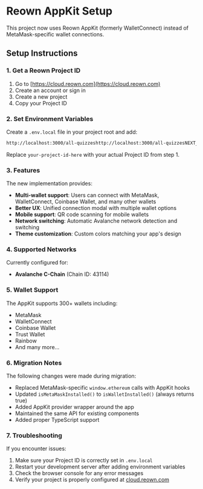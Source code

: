 # Reown AppKit Setup

This project now uses Reown AppKit (formerly WalletConnect) instead of MetaMask-specific wallet connections.

## Setup Instructions

### 1. Get a Reown Project ID

1. Go to [https://cloud.reown.com](https://cloud.reown.com)
2. Create an account or sign in
3. Create a new project
4. Copy your Project ID

### 2. Set Environment Variables

Create a `.env.local` file in your project root and add:

```bash
http://localhost:3000/all-quizzeshttp://localhost:3000/all-quizzesNEXT_PUBLIC_PROJECT_ID=your-project-id-here
```

Replace `your-project-id-here` with your actual Project ID from step 1.

### 3. Features

The new implementation provides:

- **Multi-wallet support**: Users can connect with MetaMask, WalletConnect, Coinbase Wallet, and many other wallets
- **Better UX**: Unified connection modal with multiple wallet options
- **Mobile support**: QR code scanning for mobile wallets
- **Network switching**: Automatic Avalanche network detection and switching
- **Theme customization**: Custom colors matching your app's design

### 4. Supported Networks

Currently configured for:
- **Avalanche C-Chain** (Chain ID: 43114)

### 5. Wallet Support

The AppKit supports 300+ wallets including:
- MetaMask
- WalletConnect
- Coinbase Wallet
- Trust Wallet
- Rainbow
- And many more...

### 6. Migration Notes

The following changes were made during migration:

- Replaced MetaMask-specific `window.ethereum` calls with AppKit hooks
- Updated `isMetaMaskInstalled()` to `isWalletInstalled()` (always returns true)
- Added AppKit provider wrapper around the app
- Maintained the same API for existing components
- Added proper TypeScript support

### 7. Troubleshooting

If you encounter issues:

1. Make sure your Project ID is correctly set in `.env.local`
2. Restart your development server after adding environment variables
3. Check the browser console for any error messages
4. Verify your project is properly configured at [cloud.reown.com](https://cloud.reown.com)
